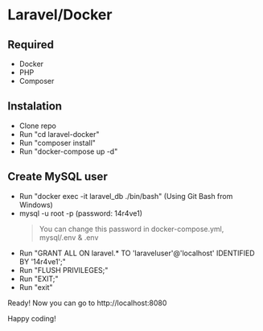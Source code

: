 # Laravel/Docker

## Required

-   Docker
-   PHP
-   Composer

## Instalation

-   Clone repo
-   Run "cd laravel-docker"
-   Run "composer install"
-   Run "docker-compose up -d"

## Create MySQL user

-   Run "docker exec -it laravel_db ./bin/bash" (Using Git Bash from Windows)
-   mysql -u root -p (password: 14r4ve1)
    > You can change this password in docker-compose.yml, mysql/.env & .env
-   Run "GRANT ALL ON laravel.\* TO 'laraveluser'@'localhost' IDENTIFIED BY '14r4ve1';"
-   Run "FLUSH PRIVILEGES;"
-   Run "EXIT;"
-   Run "exit"

Ready!
Now you can go to http://localhost:8080

Happy coding!
